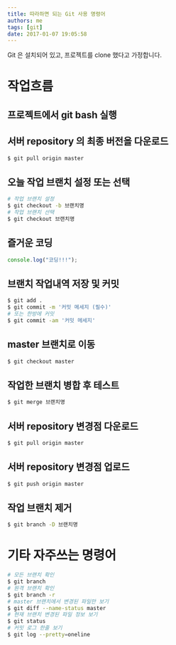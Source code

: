 ```yaml
---
title: 따라하면 되는 Git 사용 명령어
authors: me
tags: [git]
date: 2017-01-07 19:05:58
---
```


Git 은 설치되어 있고, 프로젝트를 clone 했다고 가정합니다.

# 작업흐름

## 프로젝트에서 git bash 실행

## 서버 repository 의 최종 버전을 다운로드

```bash
$ git pull origin master
```

## 오늘 작업 브랜치 설정 또는 선택

```bash
# 작업 브랜치 설정
$ git checkout -b 브랜치명
# 작업 브랜치 선택
$ git checkout 브랜치명
```

## 즐거운 코딩

```javascript
console.log("코딩!!!");
```

## 브랜치 작업내역 저장 및 커밋

```bash
$ git add .
$ git commit -m '커밋 메세지 (필수)'
# 또는 한방에 커밋
$ git commit -am '커밋 메세지'
```

## master 브랜치로 이동

```bash
$ git checkout master
```

## 작업한 브랜치 병합 후 테스트

```bash
$ git merge 브랜치명
```

## 서버 repository 변경점 다운로드

```bash
$ git pull origin master
```

## 서버 repository 변경점 업로드

```bash
$ git push origin master
```

## 작업 브랜치 제거

```bash
$ git branch -D 브랜치명
```

# 기타 자주쓰는 명령어

```bash
# 모든 브랜치 확인
$ git branch
# 원격 브랜치 확인
$ git branch -r
# master 브랜치에서 변경된 파일만 보기
$ git diff --name-status master
# 현재 브랜치 변경된 파일 정보 보기
$ git status
# 커밋 로그 한줄 보기
$ git log --pretty=oneline
```
